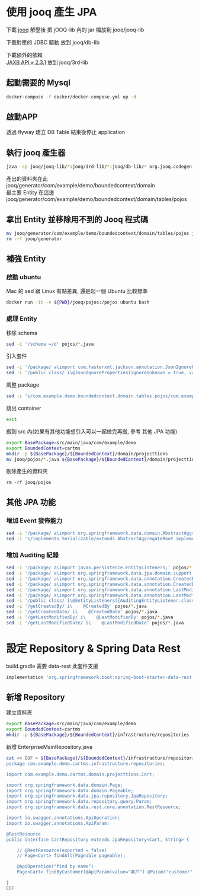 # 使用 jooq 產生 JPA
下載 [jooq](https://www.jooq.org/download/) 解壓後 把 jOOQ-lib 內的 jar 檔放到 jooq/jooq-lib  
  
下載對應的 JDBC 驅動 放到 jooq/db-lib  
  
下載額外的依賴  
[JAXB API » 2.3.1](https://mvnrepository.com/artifact/javax.xml.bind/jaxb-api/2.3.1) 放到 jooq/3rd-lib

## 起動需要的 Mysql
``` bash
docker-compose -f docker/docker-compose.yml up -d
```

## 啟動APP
透過 flyway 建立 DB Table 結束後停止 application

## 執行 jooq 產生器
``` bash
java -cp jooq/jooq-lib/*:jooq/3rd-lib/*:jooq/db-lib/* org.jooq.codegen.GenerationTool jooq/jooq-config.xml
```
產出的資料夾在此  
jooq/generator/com/example/demo/boundedcontext/domain  
最主要 Entity 在這邊  
jooq/generator/com/example/demo/boundedcontext/domain/tables/pojos  

## 拿出 Entity 並移除用不到的 Jooq 程式碼
``` bash
mv jooq/generator/com/example/demo/boundedcontext/domain/tables/pojos jooq/pojos
rm -rf jooq/generator
```

## 補強 Entity

### 啟動 ubuntu
Mac 的 sed 跟 Linux 有點差異, 還是起一個 Ubuntu 比較標準  
``` bash
docker run -it -v ${PWD}/jooq/pojos:/pojos ubuntu bash
```

### 處理 Entity
移除 schema
``` bash
sed -i '/schema =/d' pojos/*.java
```
引入套件
``` bash
sed -i '/package/ a\import com.fasterxml.jackson.annotation.JsonIgnoreProperties;' pojos/*.java
sed -i '/public class/ i\@JsonIgnoreProperties(ignoreUnknown = true, value = {"hibernateLazyInitializer", "handler", "fieldHandler"})' pojos/*.java
```
調整 package
``` bash
sed -i 's/com.example.demo.boundedcontext.domain.tables.pojos/com.example.demo.cartms.domain.projecttions/g' pojos/*.java
```
跳出 container
``` bash
exit
```
搬到 src 內(如果有其他功能想引入可以一起做完再搬, 參考 其他 JPA 功能)
``` bash
export BasePackage=src/main/java/com/example/demo
export BoundedContext=cartms
mkdir -p ${BasePackage}/${BoundedContext}/domain/projecttions
mv jooq/pojos/*.java ${BasePackage}/${BoundedContext}/domain/projecttions
```

刪除產生的資料夾
```
rm -rf jooq/pojos
```

## 其他 JPA 功能

### 增加 Event 發佈能力
``` bash
sed -i '/package/ a\import org.springframework.data.domain.AbstractAggregateRoot;' pojos/*.java
sed -i 's/implements Serializable/extends AbstractAggregateRoot implements Serializable/g' pojos/*.java
```

### 增加 Auditing 紀錄
``` bash
sed -i '/package/ a\import javax.persistence.EntityListeners;' pojos/*.java
sed -i '/package/ a\import org.springframework.data.jpa.domain.support.AuditingEntityListener;' pojos/*.java
sed -i '/package/ a\import org.springframework.data.annotation.CreatedBy;' pojos/*.java
sed -i '/package/ a\import org.springframework.data.annotation.CreatedDate;' pojos/*.java
sed -i '/package/ a\import org.springframework.data.annotation.LastModifiedBy;' pojos/*.java
sed -i '/package/ a\import org.springframework.data.annotation.LastModifiedDate;' pojos/*.java
sed -i '/public class/ i\@EntityListeners({AuditingEntityListener.class})' pojos/*.java
sed -i '/getCreatedBy/ i\    @CreatedBy' pojos/*.java
sed -i '/getCreatedDate/ i\    @CreatedDate' pojos/*.java
sed -i '/getLastModifiedBy/ i\    @LastModifiedBy' pojos/*.java
sed -i '/getLastModifiedDate/ i\    @LastModifiedDate' pojos/*.java
```

# 設定 Repository & Spring Data Rest
build.gradle 需要 data-rest 此套件支援
``` groovy
implementation 'org.springframework.boot:spring-boot-starter-data-rest'
```

## 新增 Repository
建立資料夾
``` bash
export BasePackage=src/main/java/com/example/demo
export BoundedContext=cartms
mkdir -p ${BasePackage}/${BoundedContext}/infrastructure/repositories
```

新增 EnterpriseMainRepository.java
``` bash
cat << EOF > ${BasePackage}/${BoundedContext}/infrastructure/repositories/CartRepository.java
package com.example.demo.cartms.infrastructure.repositories;

import com.example.demo.cartms.domain.projecttions.Cart;

import org.springframework.data.domain.Page;
import org.springframework.data.domain.Pageable;
import org.springframework.data.jpa.repository.JpaRepository;
import org.springframework.data.repository.query.Param;
import org.springframework.data.rest.core.annotation.RestResource;

import io.swagger.annotations.ApiOperation;
import io.swagger.annotations.ApiParam;

@RestResource
public interface CartRepository extends JpaRepository<Cart, String> {

    // @RestResource(exported = false)
    // Page<Cart> findAll(Pageable pageable);

    @ApiOperation("find by name")
    Page<Cart> findByCustomer(@ApiParam(value="客戶") @Param("customer") String customer, Pageable pageable);

}
EOF
```